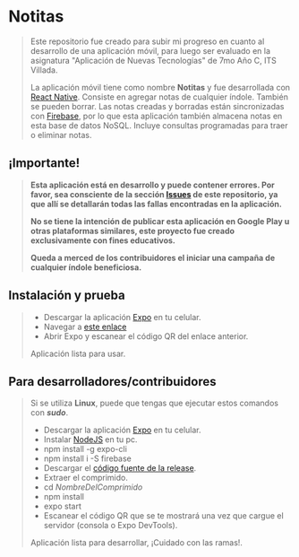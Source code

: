 # Notitas
> Este repositorio fue creado para subir mi progreso en cuanto al desarrollo de una aplicación móvil, para luego ser evaluado en la asignatura "Aplicación de Nuevas Tecnologías" de 7mo Año C, ITS Villada. 
> 
> La aplicación móvil tiene como nombre **Notitas** y fue desarrollada con [React Native](https://facebook.github.io/react-native/). Consiste en agregar notas de cualquier índole. También se pueden borrar.
> Las notas creadas y borradas están sincronizadas con [Firebase](https://firebase.google.com), por lo que esta aplicación también almacena notas en esta base de datos NoSQL. Incluye consultas programadas para traer o eliminar notas.
## ¡Importante!
> **Esta aplicación está en desarrollo y puede contener errores. Por favor, sea consciente de la sección [Issues](https://github.com/javierpugliese/notitas-app-react-native/issues) de este repositorio, ya que allí se detallarán todas las fallas encontradas en la aplicación.**
>
> **No se tiene la intención de publicar esta aplicación en Google Play u otras plataformas similares, este proyecto fue creado exclusivamente con fines educativos.** 
>
> **Queda a merced de los contribuidores el iniciar una campaña de cualquier índole beneficiosa.**
## Instalación y prueba
> - Descargar la aplicación [Expo](https://play.google.com/store/apps/details?id=host.exp.exponent&hl=es) en tu celular.
> - Navegar a [este enlace](https://expo.io/@javierpugliese/notitas-app-pugliese-7c-itsv)
> - Abrir Expo y escanear el código QR del enlace anterior.
>
> Aplicación lista para usar.
## Para desarrolladores/contribuidores
> Si se utiliza **Linux**, puede que tengas que ejecutar estos comandos con ***sudo***.
> - Descargar la aplicación [Expo](https://play.google.com/store/apps/details?id=host.exp.exponent&hl=es) en tu celular.
> - Instalar [NodeJS](https://nodejs.org/es/) en tu pc.
> - npm install -g expo-cli
> - npm install i -S firebase
> - Descargar el [código fuente de la release](https://github.com/javierpugliese/notitas-app-react-native/releases).
> - Extraer el comprimido.
> - cd *NombreDelComprimido*
> - npm install
> - expo start
> - Escanear el código QR que se te mostrará una vez que cargue el servidor (consola o Expo DevTools).
> 
> Aplicación lista para desarrollar, ¡Cuidado con las ramas!.
